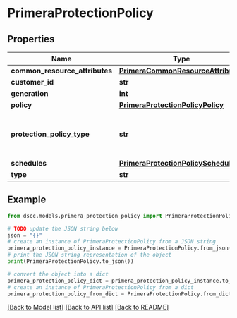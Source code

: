 # PrimeraProtectionPolicy


## Properties

Name | Type | Description | Notes
------------ | ------------- | ------------- | -------------
**common_resource_attributes** | [**PrimeraCommonResourceAttributes**](PrimeraCommonResourceAttributes.md) |  | [optional] 
**customer_id** | **str** | customerId | [optional] 
**generation** | **int** | generation | [optional] 
**policy** | [**PrimeraProtectionPolicyPolicy**](PrimeraProtectionPolicyPolicy.md) |  | [optional] 
**protection_policy_type** | **str** | Protection policy type: schedule, sync or async | [optional] 
**schedules** | [**PrimeraProtectionPolicySchedules**](PrimeraProtectionPolicySchedules.md) |  | [optional] 
**type** | **str** | type | [optional] 

## Example

```python
from dscc.models.primera_protection_policy import PrimeraProtectionPolicy

# TODO update the JSON string below
json = "{}"
# create an instance of PrimeraProtectionPolicy from a JSON string
primera_protection_policy_instance = PrimeraProtectionPolicy.from_json(json)
# print the JSON string representation of the object
print(PrimeraProtectionPolicy.to_json())

# convert the object into a dict
primera_protection_policy_dict = primera_protection_policy_instance.to_dict()
# create an instance of PrimeraProtectionPolicy from a dict
primera_protection_policy_from_dict = PrimeraProtectionPolicy.from_dict(primera_protection_policy_dict)
```
[[Back to Model list]](../README.md#documentation-for-models) [[Back to API list]](../README.md#documentation-for-api-endpoints) [[Back to README]](../README.md)


